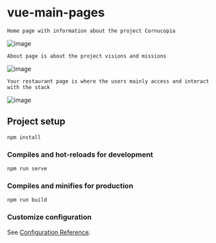 # vue-main-pages
```
Home page with information about the project Cornucopia
```
![image](https://user-images.githubusercontent.com/91711623/233531129-aaa26fec-4b08-4750-abff-799de614302d.png)

```
About page is about the project visions and missions
```
![image](https://user-images.githubusercontent.com/91711623/233531270-82178632-2912-477f-b466-64c3bf359b1c.png)

```
Your restaurant page is where the users mainly access and interact with the stack
```
![image](https://user-images.githubusercontent.com/91711623/233531285-2d923c1d-cf84-42b2-8dd3-07313643c805.png)


## Project setup
```
npm install
```

### Compiles and hot-reloads for development
```
npm run serve
```

### Compiles and minifies for production
```
npm run build
```

### Customize configuration
See [Configuration Reference](https://cli.vuejs.org/config/).
